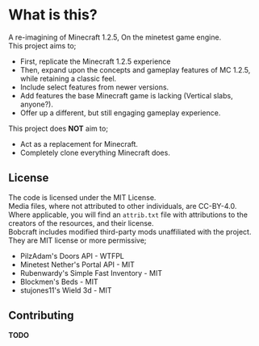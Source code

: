 # What is this?
A re-imagining of Minecraft 1.2.5, On the minetest game engine.\
This project aims to;
 - First, replicate the Minecraft 1.2.5 experience
 - Then, expand upon the concepts and gameplay features of MC 1.2.5, while retaining a classic feel.
 - Include select features from newer versions.
 - Add features the base Minecraft game is lacking (Vertical slabs, anyone?).
 - Offer up a different, but still engaging gameplay experience.

This project does **NOT** aim to;
 - Act as a replacement for Minecraft.
 - Completely clone everything Minecraft does.

## License
The code is licensed under the MIT License.\
Media files, where not attributed to other individuals, are CC-BY-4.0.\
Where applicable, you will find an `attrib.txt` file with attributions to the creators of the resources, and their license.\
Bobcraft includes modified third-party mods unaffiliated with the project. They are MIT license or more permissive;
 - PilzAdam's Doors API - WTFPL
 - Minetest Nether's Portal API - MIT
 - Rubenwardy's Simple Fast Inventory - MIT
 - Blockmen's Beds - MIT
 - stujones11's Wield 3d - MIT

## Contributing
**TODO**
